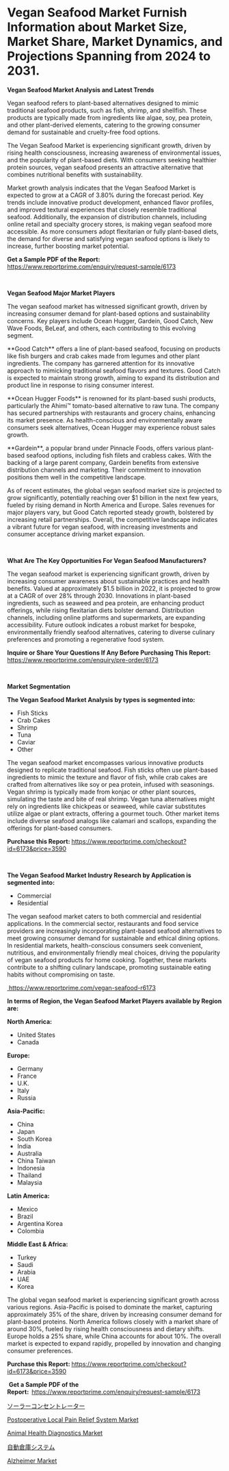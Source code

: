 <p><h1>Vegan Seafood Market Furnish Information about Market Size, Market Share, Market Dynamics, and Projections Spanning from 2024 to 2031.</h1></p><p><strong>Vegan Seafood Market Analysis and Latest Trends</strong></p>
<p><p>Vegan seafood refers to plant-based alternatives designed to mimic traditional seafood products, such as fish, shrimp, and shellfish. These products are typically made from ingredients like algae, soy, pea protein, and other plant-derived elements, catering to the growing consumer demand for sustainable and cruelty-free food options. </p><p>The Vegan Seafood Market is experiencing significant growth, driven by rising health consciousness, increasing awareness of environmental issues, and the popularity of plant-based diets. With consumers seeking healthier protein sources, vegan seafood presents an attractive alternative that combines nutritional benefits with sustainability. </p><p>Market growth analysis indicates that the Vegan Seafood Market is expected to grow at a CAGR of 3.80% during the forecast period. Key trends include innovative product development, enhanced flavor profiles, and improved textural experiences that closely resemble traditional seafood. Additionally, the expansion of distribution channels, including online retail and specialty grocery stores, is making vegan seafood more accessible. As more consumers adopt flexitarian or fully plant-based diets, the demand for diverse and satisfying vegan seafood options is likely to increase, further boosting market potential.</p></p>
<p><strong>Get a Sample PDF of the Report:&nbsp;</strong> <a href="https://www.reportprime.com/enquiry/request-sample/6173">https://www.reportprime.com/enquiry/request-sample/6173</a></p>
<p>&nbsp;</p>
<p><strong>Vegan Seafood Major Market Players</strong></p>
<p><p>The vegan seafood market has witnessed significant growth, driven by increasing consumer demand for plant-based options and sustainability concerns. Key players include Ocean Hugger, Gardein, Good Catch, New Wave Foods, BeLeaf, and others, each contributing to this evolving segment.</p><p>**Good Catch** offers a line of plant-based seafood, focusing on products like fish burgers and crab cakes made from legumes and other plant ingredients. The company has garnered attention for its innovative approach to mimicking traditional seafood flavors and textures. Good Catch is expected to maintain strong growth, aiming to expand its distribution and product line in response to rising consumer interest.</p><p>**Ocean Hugger Foods** is renowned for its plant-based sushi products, particularly the Ahimi™ tomato-based alternative to raw tuna. The company has secured partnerships with restaurants and grocery chains, enhancing its market presence. As health-conscious and environmentally aware consumers seek alternatives, Ocean Hugger may experience robust sales growth.</p><p>**Gardein**, a popular brand under Pinnacle Foods, offers various plant-based seafood options, including fish filets and crabless cakes. With the backing of a large parent company, Gardein benefits from extensive distribution channels and marketing. Their commitment to innovation positions them well in the competitive landscape.</p><p>As of recent estimates, the global vegan seafood market size is projected to grow significantly, potentially reaching over $1 billion in the next few years, fueled by rising demand in North America and Europe. Sales revenues for major players vary, but Good Catch reported steady growth, bolstered by increasing retail partnerships. Overall, the competitive landscape indicates a vibrant future for vegan seafood, with increasing investments and consumer acceptance driving market expansion.</p></p>
<p>&nbsp;</p>
<p><strong>What Are The Key Opportunities For Vegan Seafood Manufacturers?</strong></p>
<p><p>The vegan seafood market is experiencing significant growth, driven by increasing consumer awareness about sustainable practices and health benefits. Valued at approximately $1.5 billion in 2022, it is projected to grow at a CAGR of over 28% through 2030. Innovations in plant-based ingredients, such as seaweed and pea protein, are enhancing product offerings, while rising flexitarian diets bolster demand. Distribution channels, including online platforms and supermarkets, are expanding accessibility. Future outlook indicates a robust market for bespoke, environmentally friendly seafood alternatives, catering to diverse culinary preferences and promoting a regenerative food system.</p></p>
<p><strong>Inquire or Share Your Questions If Any Before Purchasing This Report:</strong> <a href="https://www.reportprime.com/enquiry/pre-order/6173">https://www.reportprime.com/enquiry/pre-order/6173</a></p>
<p>&nbsp;</p>
<p><strong>Market Segmentation</strong></p>
<p><strong>The Vegan Seafood Market Analysis by types is segmented into:</strong></p>
<p><ul><li>Fish Sticks</li><li>Crab Cakes</li><li>Shrimp</li><li>Tuna</li><li>Caviar</li><li>Other</li></ul></p>
<p><p>The vegan seafood market encompasses various innovative products designed to replicate traditional seafood. Fish sticks often use plant-based ingredients to mimic the texture and flavor of fish, while crab cakes are crafted from alternatives like soy or pea protein, infused with seasonings. Vegan shrimp is typically made from konjac or other plant sources, simulating the taste and bite of real shrimp. Vegan tuna alternatives might rely on ingredients like chickpeas or seaweed, while caviar substitutes utilize algae or plant extracts, offering a gourmet touch. Other market items include diverse seafood analogs like calamari and scallops, expanding the offerings for plant-based consumers.</p></p>
<p><strong>Purchase this Report:&nbsp;</strong><a href="https://www.reportprime.com/checkout?id=6173&price=3590">https://www.reportprime.com/checkout?id=6173&price=3590</a></p>
<p>&nbsp;</p>
<p><strong>The Vegan Seafood Market Industry Research by Application is segmented into:</strong></p>
<p><ul><li>Commercial</li><li>Residential</li></ul></p>
<p><p>The vegan seafood market caters to both commercial and residential applications. In the commercial sector, restaurants and food service providers are increasingly incorporating plant-based seafood alternatives to meet growing consumer demand for sustainable and ethical dining options. In residential markets, health-conscious consumers seek convenient, nutritious, and environmentally friendly meal choices, driving the popularity of vegan seafood products for home cooking. Together, these markets contribute to a shifting culinary landscape, promoting sustainable eating habits without compromising on taste.</p></p>
<p><a href="https://www.reportprime.com/vegan-seafood-r6173">&nbsp;https://www.reportprime.com/vegan-seafood-r6173</a></p>
<p><strong>In terms of Region, the Vegan Seafood Market Players available by Region are:</strong></p>
<p>
    <p> <strong> North America: </strong>
        <ul>
            <li>United States</li>
            <li>Canada</li>
        </ul>
        </p> 
    <p> <strong> Europe: </strong>
        <ul>
            <li>Germany</li>
            <li>France</li>
            <li>U.K.</li>
            <li>Italy</li>
            <li>Russia</li>
        </ul>
        </p> 
    <p> <strong> Asia-Pacific: </strong>
        <ul>
            <li>China</li>
            <li>Japan</li>
            <li>South Korea</li>
            <li>India</li>
            <li>Australia</li>
            <li>China Taiwan</li>
            <li>Indonesia</li>
            <li>Thailand</li>
            <li>Malaysia</li>
        </ul>
        </p> 
    <p> <strong> Latin America: </strong>
        <ul>
            <li>Mexico</li>
            <li>Brazil</li>
            <li>Argentina Korea</li>
            <li>Colombia</li>
        </ul>
        </p> 
    <p> <strong> Middle East & Africa: </strong>
        <ul>
            <li>Turkey</li>
            <li>Saudi</li>
            <li>Arabia</li>
            <li>UAE</li>
            <li>Korea</li>
        </ul>
    </p>
    </p>
<p><p>The global vegan seafood market is experiencing significant growth across various regions. Asia-Pacific is poised to dominate the market, capturing approximately 35% of the share, driven by increasing consumer demand for plant-based proteins. North America follows closely with a market share of around 30%, fueled by rising health consciousness and dietary shifts. Europe holds a 25% share, while China accounts for about 10%. The overall market is expected to expand rapidly, propelled by innovation and changing consumer preferences.</p></p>
<p><strong>Purchase this Report: </strong><a href="https://www.reportprime.com/checkout?id=6173&price=3590">https://www.reportprime.com/checkout?id=6173&price=3590</a></p>
<p>&nbsp;<strong>Get a Sample PDF of the Report:&nbsp;&nbsp;</strong><a href="https://www.reportprime.com/enquiry/request-sample/6173">https://www.reportprime.com/enquiry/request-sample/6173</a></p>
<p><strong></strong></p>
<p><p><a href="https://medium.com/@leigh4852023/%E6%96%B0%E8%88%88%E5%B8%82%E5%A0%B4%E3%81%AE%E3%83%88%E3%83%AC%E3%83%B3%E3%83%89%E3%81%A8%E5%A4%AA%E9%99%BD%E5%85%89%E9%9B%86%E5%85%89%E5%99%A8%E5%B8%82%E5%A0%B4%E3%81%AE%E5%9C%B0%E5%9F%9F%E5%88%86%E6%9E%90%E3%81%8C2024%E5%B9%B4%E3%81%8B%E3%82%892031%E5%B9%B4%E3%81%AE%E6%9C%9F%E9%96%93%E3%81%AB%E3%82%8F%E3%81%9F%E3%81%A3%E3%81%A6%E4%BA%88%E6%B8%AC%E3%81%95%E3%82%8C%E3%81%A6%E3%81%84%E3%81%BE%E3%81%99-7a9a544bd338">ソーラーコンセントレーター</a></p><p><a href="https://issuu.com/reportprime-2/docs/postoperative-local-pain-relief-sys_ec59db0cc9952d">Postoperative Local Pain Relief System Market</a></p><p><a href="https://medium.com/@tigerlookbaliw/animal-health-diagnostics-market-analysis-report-global-insights-by-region-type-9ff8504487da">Animal Health Diagnostics Market</a></p><p><a href="https://medium.com/@lenorakris2023/%E3%82%B0%E3%83%AD%E3%83%BC%E3%83%90%E3%83%AB%E8%87%AA%E5%8B%95%E5%8C%96%E5%80%89%E5%BA%AB%E3%82%B7%E3%82%B9%E3%83%86%E3%83%A0%E5%B8%82%E5%A0%B4-%E3%82%A2%E3%83%97%E3%83%AA%E3%82%B1%E3%83%BC%E3%82%B7%E3%83%A7%E3%83%B3-%E3%82%A8%E3%83%B3%E3%83%89%E3%83%A6%E3%83%BC%E3%82%B9%E7%94%A3%E6%A5%AD-%E3%82%BF%E3%82%A4%E3%83%97-%E8%A8%AD%E5%82%99-%E5%9C%B0%E5%9F%9F%E3%81%AB%E7%84%A6%E7%82%B9%E3%82%92%E5%BD%93%E3%81%A6%E3%81%9F%E5%88%86%E6%9E%90%E3%81%A8%E4%BA%88%E6%B8%AC-2024%E5%B9%B4-2031%E5%B9%B4-1e22a8ae9ca3">自動倉庫システム</a></p><p><a href="https://medium.com/@tankuser238_5568/global-alzheimer-market-landscape-future-trends-and-market-strategic-forecast-2024-2031-74c7119f112a">Alzheimer Market</a></p></p>